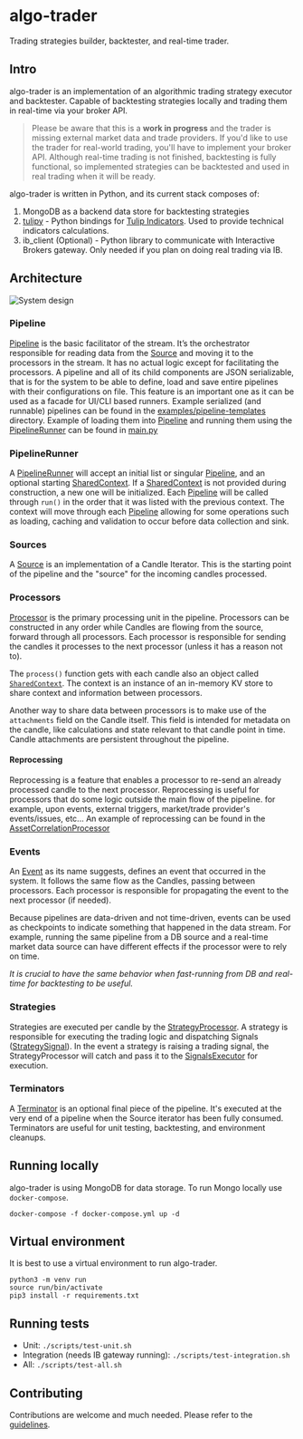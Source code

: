 # algo-trader 
Trading strategies builder, backtester, and real-time trader.

## Intro
algo-trader is an implementation of an algorithmic trading strategy executor and backtester.
Capable of backtesting strategies locally and trading them in real-time via your broker API.

> Please be aware that this is a **work in progress** and the trader is missing external market data and trade providers.
If you'd like to use the trader for real-world trading, you'll have to implement your broker API. 
Although real-time trading is not finished, backtesting is fully functional, so implemented strategies can be backtested and used in real trading when it will be ready.  


algo-trader is written in Python, and its current stack composes of:
1. MongoDB as a backend data store for backtesting strategies
2. [tulipy](https://github.com/jesse-ai/tulipy) - Python bindings for [Tulip Indicators](https://tulipindicators.org/). Used to provide technical indicators calculations.
3. ib_client (Optional) - Python library to communicate with Interactive Brokers gateway. Only needed if you plan on doing real trading via IB.  

## Architecture

![System design](./design/diagram.png)

### Pipeline
[Pipeline](src/pipeline/pipeline.py) is the basic facilitator of the stream. It’s the orchestrator responsible for reading data from the [Source](src/pipeline/source.py) and moving it to the processors in the stream. 
It has no actual logic except for facilitating the processors.
A pipeline and all of its child components are JSON serializable, that is for the system to be able to define, load and save entire pipelines with their configurations on file.
This feature is an important one as it can be used as a facade for UI/CLI based runners. 
Example serialized (and runnable) pipelines can be found in the [examples/pipeline-templates](src/examples/pipeline-templates) directory.
Example of loading them into [Pipeline](src/pipeline/pipeline.py) and running them using the [PipelineRunner](src/pipeline/runner.py) can be found in [main.py](src/main.py)

### PipelineRunner
A [PipelineRunner](src/pipeline/pipeline.py) will accept an initial list or singular [Pipeline](src/pipeline/pipeline.py), and an optional starting [SharedContext](src/pipeline/shared_context.py). If a [SharedContext](src/pipeline/shared_context.py) is not provided during construction, a new one will be initialized. Each [Pipeline](src/pipeline/pipeline.py) will be called through `run()` in the order that it was listed with the previous context. The context will move through each [Pipeline](src/pipeline/pipeline.py) allowing for some operations such as loading, caching and validation to occur before data collection and sink.

### Sources
A [Source](src/pipeline/source.py) is an implementation of a Candle Iterator. This is the starting point of the pipeline and the "source" for the incoming candles processed.
 
### Processors
[Processor](src/pipeline/processor.py) is the primary processing unit in the pipeline. Processors can be constructed in any order while Candles are flowing from the source, forward through all processors. 
Each processor is responsible for sending the candles it processes to the next processor (unless it has a reason not to).

The `process()` function gets with each candle also an object called [`SharedContext`](src/pipeline/shared_context.py). 
The context is an instance of an in-memory KV store to share context and information between processors. 

Another way to share data between processors is to make use of the `attachments` field on the Candle itself. 
This field is intended for metadata on the candle, like calculations and state relevant to that candle point in time. Candle attachments are persistent throughout the pipeline.

#### Reprocessing
Reprocessing is a feature that enables a processor to re-send an already processed candle to the next processor. 
Reprocessing is useful for processors that do some logic outside the main flow of the pipeline. for example, upon events, external triggers, market/trade provider's events/issues, etc...
An example of reprocessing can be found in the [AssetCorrelationProcessor](src/pipeline/processors/assets_correlation.py)

### Events
An [Event](src/entities/event.py) as its name suggests, defines an event that occurred in the system. 
It follows the same flow as the Candles, passing between processors. Each processor is responsible for propagating the event to the next processor (if needed).

Because pipelines are data-driven and not time-driven, events can be used as checkpoints to indicate something that happened in the data stream. 
For example, running the same pipeline from a DB source and a real-time market data source can have different effects if the processor were to rely on time.

_It is crucial to have the same behavior when fast-running from DB and real-time for backtesting to be useful._

### Strategies
Strategies are executed per candle by the [StrategyProcessor](src/pipeline/processors/strategy.py).
A strategy is responsible for executing the trading logic and dispatching Signals ([StrategySignal](src/entities/strategy_signal.py)). 
In the event a strategy is raising a trading signal, the StrategyProcessor will catch and pass it to the [SignalsExecutor](src/trade/signals_executor.py) for execution.  

### Terminators
A [Terminator](src/pipeline/terminator.py) is an optional final piece of the pipeline. It's executed at the very end of a pipeline when the Source iterator has been fully consumed.
Terminators are useful for unit testing, backtesting, and environment cleanups. 


## Running locally
algo-trader is using MongoDB for data storage. To run Mongo locally use `docker-compose`.
```shell
docker-compose -f docker-compose.yml up -d
```

## Virtual environment
It is best to use a virtual environment to run algo-trader. 
```shell
python3 -m venv run
source run/bin/activate
pip3 install -r requirements.txt
```

## Running tests
* Unit: `./scripts/test-unit.sh`
* Integration (needs IB gateway running): `./scripts/test-integration.sh`
* All: `./scripts/test-all.sh`

## Contributing
Contributions are welcome and much needed.
Please refer to the [guidelines](CONTRIBUTING.md).

